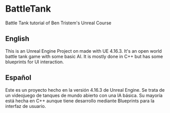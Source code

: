 # BattleTank
Battle Tank tutorial of Ben Tristem's Unreal Course

## English

This is an Unreal Engine Project on made with UE 4.16.3. It's an open world battle tank game with some basic AI.
It is mostly done in C++ but has some blueprints for UI interaction.

## Español

Este es un proyecto hecho en la versión 4.16.3 de Unreal Engine. Se trata de un videojuego de tanques de mundo abierto con una IA básica.
Su mayoría está hecha en C++ aunque tiene desarrollo mediante Blueprints para la interfaz de usuario.
